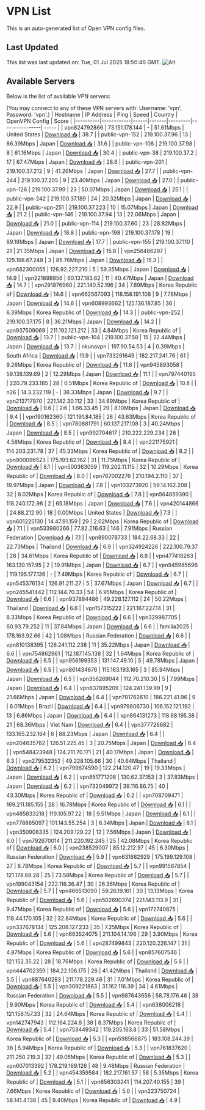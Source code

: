 # VPN List

This is an auto-generated list of Open VPN config files.

## Last Updated

This list was last updated on: Tue, 01 Jul 2025 18:50:46 GMT.
![Alt](https://repobeats.axiom.co/api/embed/186b98318ef1479477931607c1ad7d823f12451f.svg "Repobeats analytics image")

## Available Servers

Below is the list of available VPN servers:

(You may connect to any of these VPN servers with: Username: 'vpn', Password: 'vpn'.)
| Hostname | IP Address | Ping | Speed | Country | OpenVPN Config | Score |
|----------|------------|------|-------|---------|----------------| ----- |
| vpn824792866 | 73.151.178.144 | - | 51.61Mbps | United States | [Download 📥](./configs/server_0_US.ovpn) | 38.7 |
| public-vpn-152 | 219.100.37.96 | 13 | 86.39Mbps | Japan | [Download 📥](./configs/server_1_JP.ovpn) | 31.6 |
| public-vpn-108 | 219.100.37.98 | 8 | 61.16Mbps | Japan | [Download 📥](./configs/server_2_JP.ovpn) | 30.4 |
| public-vpn-38 | 219.100.37.2 | 17 | 67.47Mbps | Japan | [Download 📥](./configs/server_3_JP.ovpn) | 28.6 |
| public-vpn-201 | 219.100.37.212 | 9 | 41.26Mbps | Japan | [Download 📥](./configs/server_4_JP.ovpn) | 27.7 |
| public-vpn-244 | 219.100.37.205 | 9 | 23.40Mbps | Japan | [Download 📥](./configs/server_5_JP.ovpn) | 27.0 |
| public-vpn-126 | 219.100.37.99 | 23 | 50.07Mbps | Japan | [Download 📥](./configs/server_6_JP.ovpn) | 25.1 |
| public-vpn-242 | 219.100.37.189 | 24 | 20.32Mbps | Japan | [Download 📥](./configs/server_7_JP.ovpn) | 22.9 |
| public-vpn-251 | 219.100.37.223 | 10 | 15.07Mbps | Japan | [Download 📥](./configs/server_8_JP.ovpn) | 21.2 |
| public-vpn-146 | 219.100.37.94 | 13 | 22.06Mbps | Japan | [Download 📥](./configs/server_9_JP.ovpn) | 21.0 |
| public-vpn-114 | 219.100.37.60 | 23 | 28.82Mbps | Japan | [Download 📥](./configs/server_10_JP.ovpn) | 18.8 |
| public-vpn-198 | 219.100.37.178 | 19 | 89.18Mbps | Japan | [Download 📥](./configs/server_11_JP.ovpn) | 17.7 |
| public-vpn-155 | 219.100.37.110 | 21 | 21.35Mbps | Japan | [Download 📥](./configs/server_12_JP.ovpn) | 15.8 |
| vpn256486297 | 125.198.67.248 | 3 | 85.76Mbps | Japan | [Download 📥](./configs/server_13_JP.ovpn) | 15.3 |
| vpn682300055 | 126.92.227.210 | 5 | 59.35Mbps | Japan | [Download 📥](./configs/server_14_JP.ovpn) | 14.9 |
| vpn221898856 | 60.137.183.62 | 11 | 40.47Mbps | Japan | [Download 📥](./configs/server_15_JP.ovpn) | 14.7 |
| vpn291876960 | 221.140.52.196 | 34 | 7.89Mbps | Korea Republic of | [Download 📥](./configs/server_16_KR.ovpn) | 14.6 |
| vpn662567093 | 118.158.191.108 | 9 | 7.78Mbps | Japan | [Download 📥](./configs/server_17_JP.ovpn) | 14.6 |
| vpn608993662 | 125.136.187.85 | 36 | 6.39Mbps | Korea Republic of | [Download 📥](./configs/server_18_KR.ovpn) | 14.3 |
| public-vpn-252 | 219.100.37.175 | 8 | 36.21Mbps | Japan | [Download 📥](./configs/server_19_JP.ovpn) | 14.2 |
| vpn937509069 | 211.192.121.212 | 33 | 4.84Mbps | Korea Republic of | [Download 📥](./configs/server_20_KR.ovpn) | 13.7 |
| public-vpn-104 | 219.100.37.58 | 15 | 22.44Mbps | Japan | [Download 📥](./configs/server_21_JP.ovpn) | 13.7 |
| nkunavpn | 197.90.54.53 | 4 | 0.39Mbps | South Africa | [Download 📥](./configs/server_22_ZA.ovpn) | 11.9 |
| vpn733291649 | 182.217.241.76 | 61 | 9.26Mbps | Korea Republic of | [Download 📥](./configs/server_23_KR.ovpn) | 11.6 |
| vpn945893058 | 59.138.139.69 | 2 | 12.29Mbps | Japan | [Download 📥](./configs/server_24_JP.ovpn) | 11.1 |
| vpn797440165 | 220.79.233.185 | 28 | 0.51Mbps | Korea Republic of | [Download 📥](./configs/server_25_KR.ovpn) | 10.8 |
| n26 | 14.3.232.119 | - | 38.33Mbps | Japan | [Download 📥](./configs/server_26_JP.ovpn) | 9.7 |
| vpn213717970 | 221.142.30.112 | 33 | 34.69Mbps | Korea Republic of | [Download 📥](./configs/server_27_KR.ovpn) | 9.6 |
| 2i6 | 1.66.33.45 | 29 | 8.10Mbps | Japan | [Download 📥](./configs/server_28_JP.ovpn) | 9.4 |
| vpn190162360 | 121.191.84.185 | 26 | 43.63Mbps | Korea Republic of | [Download 📥](./configs/server_29_KR.ovpn) | 8.5 |
| vpn780881791 | 60.137.217.108 | 3 | 40.24Mbps | Japan | [Download 📥](./configs/server_30_JP.ovpn) | 8.5 |
| vpn992704617 | 210.222.229.234 | 26 | 4.58Mbps | Korea Republic of | [Download 📥](./configs/server_31_KR.ovpn) | 8.4 |
| vpn221175921 | 114.203.231.78 | 37 | 45.33Mbps | Korea Republic of | [Download 📥](./configs/server_32_KR.ovpn) | 8.2 |
| vpn900096523 | 175.193.62.162 | 31 | 11.75Mbps | Korea Republic of | [Download 📥](./configs/server_33_KR.ovpn) | 8.1 |
| vpn500363059 | 119.202.11.115 | 32 | 10.29Mbps | Korea Republic of | [Download 📥](./configs/server_34_KR.ovpn) | 8.0 |
| vpn767002276 | 210.194.2.110 | 37 | 19.97Mbps | Japan | [Download 📥](./configs/server_35_JP.ovpn) | 7.8 |
| vpn103273920 | 59.14.162.208 | 32 | 8.02Mbps | Korea Republic of | [Download 📥](./configs/server_36_KR.ovpn) | 7.8 |
| vpn564859390 | 118.240.172.98 | 2 | 65.18Mbps | Japan | [Download 📥](./configs/server_37_JP.ovpn) | 7.6 |
| vpn420144866 | 24.88.212.90 | 18 | 0.00Mbps | United States | [Download 📥](./configs/server_38_US.ovpn) | 7.3 |
| vpn601225130 | 14.47.91.159 | 29 | 2.02Mbps | Korea Republic of | [Download 📥](./configs/server_39_KR.ovpn) | 7.1 |
| vpn533980266 | 77.82.216.63 | 146 | 7.91Mbps | Russian Federation | [Download 📥](./configs/server_40_RU.ovpn) | 7.1 |
| vpn890078733 | 184.22.68.33 | 22 | 22.73Mbps | Thailand | [Download 📥](./configs/server_41_TH.ovpn) | 6.9 |
| vpn324924226 | 222.100.79.37 | 28 | 34.61Mbps | Korea Republic of | [Download 📥](./configs/server_42_KR.ovpn) | 6.8 |
| vpn477418263 | 163.139.157.95 | 2 | 19.91Mbps | Japan | [Download 📥](./configs/server_43_JP.ovpn) | 6.7 |
| vpn945985696 | 119.195.177.136 | - | 7.49Mbps | Korea Republic of | [Download 📥](./configs/server_44_KR.ovpn) | 6.7 |
| vpn545376134 | 126.91.211.27 | 5 | 37.67Mbps | Japan | [Download 📥](./configs/server_45_JP.ovpn) | 6.7 |
| vpn245541442 | 112.144.70.33 | 54 | 6.95Mbps | Korea Republic of | [Download 📥](./configs/server_46_KR.ovpn) | 6.6 |
| vpn937884486 | 49.228.127.112 | 24 | 50.22Mbps | Thailand | [Download 📥](./configs/server_47_TH.ovpn) | 6.6 |
| vpn157315222 | 221.167.227.14 | 31 | 8.33Mbps | Korea Republic of | [Download 📥](./configs/server_48_KR.ovpn) | 6.6 |
| vpn329987705 | 60.93.79.252 | 11 | 37.84Mbps | Japan | [Download 📥](./configs/server_49_JP.ovpn) | 6.6 |
| familia2025 | 178.163.92.66 | 42 | 1.08Mbps | Russian Federation | [Download 📥](./configs/server_50_RU.ovpn) | 6.6 |
| vpn810138395 | 126.241.112.238 | 11 | 35.22Mbps | Japan | [Download 📥](./configs/server_51_JP.ovpn) | 6.6 |
| vpn754862961 | 112.187.145.138 | 32 | 1.64Mbps | Korea Republic of | [Download 📥](./configs/server_52_KR.ovpn) | 6.5 |
| vpn956199353 | 131.147.49.10 | 5 | 49.78Mbps | Japan | [Download 📥](./configs/server_53_JP.ovpn) | 6.5 |
| vpn861434676 | 115.163.193.165 | 3 | 85.94Mbps | Japan | [Download 📥](./configs/server_54_JP.ovpn) | 6.5 |
| vpn356269044 | 112.70.210.30 | 5 | 7.99Mbps | Japan | [Download 📥](./configs/server_55_JP.ovpn) | 6.4 |
| vpn837895209 | 124.241.139.99 | 9 | 21.66Mbps | Japan | [Download 📥](./configs/server_56_JP.ovpn) | 6.4 |
| vpn781762610 | 186.221.41.96 | 9 | 6.01Mbps | Brazil | [Download 📥](./configs/server_57_BR.ovpn) | 6.4 |
| vpn979806730 | 106.152.121.192 | 13 | 6.86Mbps | Japan | [Download 📥](./configs/server_58_JP.ovpn) | 6.4 |
| vpn864131273 | 118.68.195.38 | 21 | 68.36Mbps | Viet Nam | [Download 📥](./configs/server_59_VN.ovpn) | 6.4 |
| vpn377726682 | 133.165.232.164 | 6 | 88.23Mbps | Japan | [Download 📥](./configs/server_60_JP.ovpn) | 6.4 |
| vpn204635782 | 126.51.225.45 | 3 | 20.75Mbps | Japan | [Download 📥](./configs/server_61_JP.ovpn) | 6.4 |
| vpn548423948 | 124.211.70.171 | 21 | 40.17Mbps | Japan | [Download 📥](./configs/server_62_JP.ovpn) | 6.3 |
| vpn279532352 | 49.228.105.66 | 30 | 40.64Mbps | Thailand | [Download 📥](./configs/server_63_TH.ovpn) | 6.2 |
| vpn799674590 | 122.214.120.47 | 19 | 19.33Mbps | Japan | [Download 📥](./configs/server_64_JP.ovpn) | 6.2 |
| vpn851771208 | 130.62.37.153 | 3 | 37.83Mbps | Japan | [Download 📥](./configs/server_65_JP.ovpn) | 6.2 |
| vpn732049972 | 39.116.86.75 | 40 | 43.30Mbps | Korea Republic of | [Download 📥](./configs/server_66_KR.ovpn) | 6.2 |
| vpn708709471 | 169.211.185.155 | 28 | 16.78Mbps | Korea Republic of | [Download 📥](./configs/server_67_KR.ovpn) | 6.1 |
| vpn485833218 | 119.105.97.22 | 18 | 9.51Mbps | Japan | [Download 📥](./configs/server_68_JP.ovpn) | 6.1 |
| vpn778865097 | 101.143.55.254 | 3 | 6.34Mbps | Japan | [Download 📥](./configs/server_69_JP.ovpn) | 6.1 |
| vpn350908335 | 124.209.129.22 | 12 | 7.56Mbps | Japan | [Download 📥](./configs/server_70_JP.ovpn) | 6.0 |
| vpn792670014 | 211.220.192.245 | 25 | 42.08Mbps | Korea Republic of | [Download 📥](./configs/server_71_KR.ovpn) | 6.0 |
| vpn238529007 | 85.12.212.97 | 45 | 6.30Mbps | Russian Federation | [Download 📥](./configs/server_72_RU.ovpn) | 5.9 |
| vpn631682929 | 175.199.129.108 | 27 | 8.78Mbps | Korea Republic of | [Download 📥](./configs/server_73_KR.ovpn) | 5.7 |
| vpn991567854 | 121.178.68.28 | 25 | 73.58Mbps | Korea Republic of | [Download 📥](./configs/server_74_KR.ovpn) | 5.7 |
| vpn199043154 | 222.116.36.47 | 30 | 26.36Mbps | Korea Republic of | [Download 📥](./configs/server_75_KR.ovpn) | 5.7 |
| vpn466513090 | 59.26.19.161 | 30 | 13.13Mbps | Korea Republic of | [Download 📥](./configs/server_76_KR.ovpn) | 5.6 |
| vpn502690374 | 221.143.113.9 | 31 | 9.47Mbps | Korea Republic of | [Download 📥](./configs/server_77_KR.ovpn) | 5.6 |
| vpn172740875 | 118.44.170.105 | 32 | 32.84Mbps | Korea Republic of | [Download 📥](./configs/server_78_KR.ovpn) | 5.6 |
| vpn337678134 | 125.208.127.233 | 35 | 7.25Mbps | Korea Republic of | [Download 📥](./configs/server_79_KR.ovpn) | 5.6 |
| vpn663524075 | 211.104.14.196 | 29 | 3.90Mbps | Korea Republic of | [Download 📥](./configs/server_80_KR.ovpn) | 5.6 |
| vpn287499843 | 220.120.226.147 | 31 | 4.87Mbps | Korea Republic of | [Download 📥](./configs/server_81_KR.ovpn) | 5.6 |
| vpn857607546 | 121.152.35.22 | 28 | 18.76Mbps | Korea Republic of | [Download 📥](./configs/server_82_KR.ovpn) | 5.6 |
| vpn444702359 | 184.22.106.175 | 26 | 41.42Mbps | Thailand | [Download 📥](./configs/server_83_TH.ovpn) | 5.5 |
| vpn887640283 | 211.178.229.46 | 31 | 7.01Mbps | Korea Republic of | [Download 📥](./configs/server_84_KR.ovpn) | 5.5 |
| vpn309221863 | 31.162.116.39 | 34 | 4.61Mbps | Russian Federation | [Download 📥](./configs/server_85_RU.ovpn) | 5.5 |
| vpn987643656 | 58.78.176.46 | 38 | 9.90Mbps | Korea Republic of | [Download 📥](./configs/server_86_KR.ovpn) | 5.4 |
| vpn638006218 | 121.156.157.33 | 32 | 24.64Mbps | Korea Republic of | [Download 📥](./configs/server_87_KR.ovpn) | 5.4 |
| vpn142747943 | 112.164.224.8 | 38 | 8.37Mbps | Korea Republic of | [Download 📥](./configs/server_88_KR.ovpn) | 5.4 |
| vpn753449342 | 119.205.163.8 | 33 | 51.58Mbps | Korea Republic of | [Download 📥](./configs/server_89_KR.ovpn) | 5.3 |
| vpn598566875 | 183.108.244.39 | 36 | 5.94Mbps | Korea Republic of | [Download 📥](./configs/server_90_KR.ovpn) | 5.3 |
| vpn761837620 | 211.250.219.3 | 32 | 49.05Mbps | Korea Republic of | [Download 📥](./configs/server_91_KR.ovpn) | 5.3 |
| vpn607013392 | 178.219.169.126 | 48 | 9.48Mbps | Russian Federation | [Download 📥](./configs/server_92_RU.ovpn) | 5.2 |
| vpn454359584 | 182.217.161.57 | 58 | 5.35Mbps | Korea Republic of | [Download 📥](./configs/server_93_KR.ovpn) | 5.1 |
| vpn656303241 | 114.207.40.155 | 39 | 7.66Mbps | Korea Republic of | [Download 📥](./configs/server_94_KR.ovpn) | 5.0 |
| vpn223750724 | 58.141.4.136 | 45 | 9.40Mbps | Korea Republic of | [Download 📥](./configs/server_95_KR.ovpn) | 4.9 |
